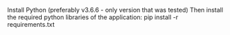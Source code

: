 Install Python (preferably v3.6.6 - only version that was tested)
Then install the required python libraries of the application:
  pip install -r requirements.txt
